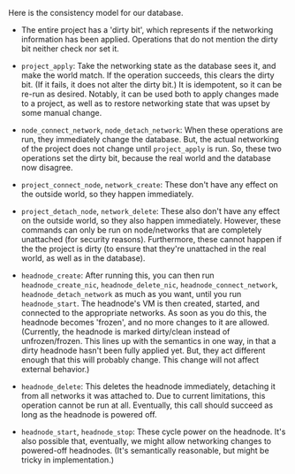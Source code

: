 Here is the consistency model for our database.

  - The entire project has a 'dirty bit', which represents if the networking
    information has been applied.  Operations that do not mention the dirty
    bit neither check nor set it.

  - ``project_apply``: Take the networking state as the database sees it, and
    make the world match.  If the operation succeeds, this clears the dirty
    bit.  (If it fails, it does not alter the dirty bit.)  It is idempotent,
    so it can be re-run as desired.  Notably, it can be used both to apply
    changes made to a project, as well as to restore networking state that was
    upset by some manual change.

  - ``node_connect_network``, ``node_detach_network``: When these operations
    are run, they immediately change the database.  But, the actual networking
    of the project does not change until ``project_apply`` is run.  So, these
    two operations set the dirty bit, because the real world and the database
    now disagree.

  - ``project_connect_node``, ``network_create``: These don't have any effect
    on the outside world, so they happen immediately.

  - ``project_detach_node``, ``network_delete``: These also don't have any
    effect on the outside world, so they also happen immediately.  However,
    these commands can only be run on node/networks that are completely
    unattached (for security reasons).  Furthermore, these cannot happen if
    the the project is dirty (to ensure that they're unattached in the real
    world, as well as in the database).

  - ``headnode_create``: After running this, you can then run
    ``headnode_create_nic``, ``headnode_delete_nic``,
    ``headnode_connect_network``, ``headnode_detach_network`` as much as you
    want, until you run ``headnode_start``.  The headnode's VM is then
    created, started, and connected to the appropriate networks.  As soon as
    you do this, the headnode becomes 'frozen', and no more changes to it are
    allowed.  (Currently, the headnode is marked dirty/clean instead of
    unfrozen/frozen.  This lines up with the semantics in one way, in that a
    dirty headnode hasn't been fully applied yet.  But, they act different
    enough that this will probably change.  This change will not affect
    external behavior.)

  - ``headnode_delete``: This deletes the headnode immediately, detaching it
    from all networks it was attached to.  Due to current limitations, this
    operation cannot be run at all.  Eventually, this call should succeed as
    long as the headnode is powered off.

  - ``headnode_start``, ``headnode_stop``: These cycle power on the headnode.
    It's also possible that, eventually, we might allow networking changes to
    powered-off headnodes.  (It's semantically reasonable, but might be tricky
    in implementation.)
